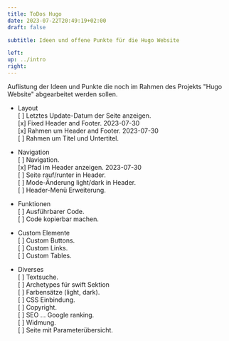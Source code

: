 ```yaml
---
title: ToDos Hugo
date: 2023-07-22T20:49:19+02:00
draft: false

subtitle: Ideen und offene Punkte für die Hugo Website

left: 
up: ../intro
right: 
---
```


Auflistung der Ideen und Punkte die noch im Rahmen des Projekts "Hugo Website" abgearbeitet werden sollen.

* Layout <br>
[ ] Letztes Update-Datum der Seite anzeigen. <br>
[x] Fixed Header and Footer. <span class="csAnnotation">2023-07-30 </span> <br>
[x] Rahmen um Header and Footer. <span class="csAnnotation">2023-07-30 </span> <br>
[ ] Rahmen um Titel und Untertitel. <br>

* Navigation <br>
[ ] Navigation. <br >
[x] Pfad im Header anzeigen. <span class="csAnnotation">2023-07-30 </span> <br>
[ ] Seite rauf/runter in Header. <br>
[ ] Mode-Änderung light/dark in Header. <br>
[ ] Header-Menü Erweiterung. <br>

* Funktionen <br>
[ ] Ausführbarer Code. <br>
[ ] Code kopierbar machen. <br>

* Custom Elemente <br>
[ ] Custom Buttons. <br>
[ ] Custom Links. <br>
[ ] Custom Tables. <br>

* Diverses <br>
[ ] Textsuche. <br>
[ ] Archetypes für swift Sektion<br>
[ ] Farbensätze (light, dark). <br>
[ ] CSS Einbindung. <br>
[ ] Copyright. <br>
[ ] SEO ... Google ranking. <br>
[ ] Widmung. <br>
[ ] Seite mit Parameterübersicht. <br>


<!--
TEMPLATE
* TITLE <br>
[ ] TASK. <br>
&nbsp;&nbsp;&nbsp; COMMENT on task<br>
&nbsp;&nbsp;&nbsp; [ ] SUBTASK <br>
&nbsp;&nbsp;&nbsp;&nbsp;&nbsp;&nbsp;&nbsp; COMMENT on subtask<br>
-->

